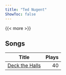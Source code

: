 ```yaml
---
title: "Ted Nugent"
ShowToc: false
---
```


{{< more >}}

## Songs
Title | Plays 
----- | -----: 
[Deck the Halls](/songs/deck-the-halls) | 40

